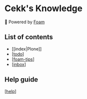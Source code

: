 # Cekk's Knowledge

🚀 Powered by [Foam](https://foambubble.github.io/foam)

## List of contents

- [[index|Plone]]
- [[todo]]
- [[foam-tips]]
- [[inbox]]

## Help guide

[[help]]

[//begin]: # "Autogenerated link references for markdown compatibility"
[todo]: todo "Todo"
[foam-tips]: foam-tips "Foam tips"
[inbox]: inbox "Inbox"
[help]: help "Foam"
[//end]: # "Autogenerated link references"
